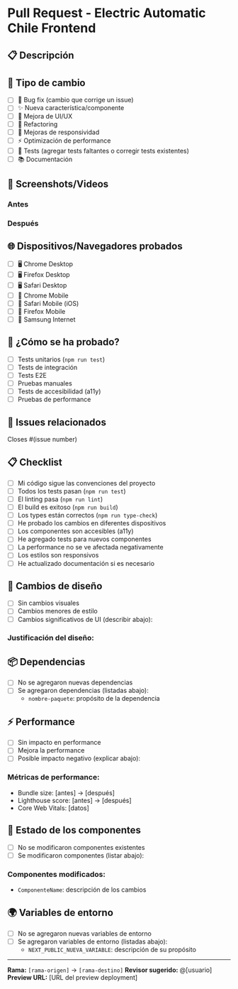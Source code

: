 # Pull Request - Electric Automatic Chile Frontend

## 📋 Descripción

<!-- Describe brevemente los cambios realizados -->

## 🔄 Tipo de cambio

<!-- Marca con una X el tipo de cambio -->

- [ ] 🐛 Bug fix (cambio que corrige un issue)
- [ ] ✨ Nueva característica/componente
- [ ] 🎨 Mejora de UI/UX
- [ ] 🔧 Refactoring
- [ ] 📱 Mejoras de responsividad
- [ ] ⚡ Optimización de performance
- [ ] 🧪 Tests (agregar tests faltantes o corregir tests existentes)
- [ ] 📚 Documentación

## 📸 Screenshots/Videos

<!-- Agregar capturas de pantalla o videos de los cambios -->

### Antes

<!-- Screenshot del estado anterior -->

### Después

<!-- Screenshot del estado nuevo -->

## 🌐 Dispositivos/Navegadores probados

<!-- Marca los dispositivos/navegadores donde probaste -->

- [ ] 🖥️ Chrome Desktop
- [ ] 🖥️ Firefox Desktop
- [ ] 🖥️ Safari Desktop
- [ ] 📱 Chrome Mobile
- [ ] 📱 Safari Mobile (iOS)
- [ ] 📱 Firefox Mobile
- [ ] 📱 Samsung Internet

## 🧪 ¿Cómo se ha probado?

<!-- Describe las pruebas que realizaste -->

- [ ] Tests unitarios (`npm run test`)
- [ ] Tests de integración
- [ ] Tests E2E
- [ ] Pruebas manuales
- [ ] Tests de accesibilidad (a11y)
- [ ] Pruebas de performance

## 🔗 Issues relacionados

<!-- Menciona los issues que cierra este PR -->

Closes #(issue number)

## 📋 Checklist

<!-- Marca con X los items completados -->

- [ ] Mi código sigue las convenciones del proyecto
- [ ] Todos los tests pasan (`npm run test`)
- [ ] El linting pasa (`npm run lint`)
- [ ] El build es exitoso (`npm run build`)
- [ ] Los types están correctos (`npm run type-check`)
- [ ] He probado los cambios en diferentes dispositivos
- [ ] Los componentes son accesibles (a11y)
- [ ] He agregado tests para nuevos componentes
- [ ] La performance no se ve afectada negativamente
- [ ] Los estilos son responsivos
- [ ] He actualizado documentación si es necesario

## 🎨 Cambios de diseño

<!-- Si hay cambios visuales significativos -->

- [ ] Sin cambios visuales
- [ ] Cambios menores de estilo
- [ ] Cambios significativos de UI (describir abajo):

### Justificación del diseño:

<!-- Explica por qué se hicieron estos cambios de diseño -->

## 📦 Dependencias

<!-- Si agregaste/actualizaste dependencias -->

- [ ] No se agregaron nuevas dependencias
- [ ] Se agregaron dependencias (listadas abajo):
  - `nombre-paquete`: propósito de la dependencia

## ⚡ Performance

<!-- Impacto en el rendimiento -->

- [ ] Sin impacto en performance
- [ ] Mejora la performance
- [ ] Posible impacto negativo (explicar abajo):

### Métricas de performance:

<!-- Si tienes métricas específicas -->

- Bundle size: [antes] → [después]
- Lighthouse score: [antes] → [después]
- Core Web Vitals: [datos]

## 🔄 Estado de los componentes

<!-- Si modificaste componentes existentes -->

- [ ] No se modificaron componentes existentes
- [ ] Se modificaron componentes (listar abajo):

### Componentes modificados:

- `ComponenteName`: descripción de los cambios

## 🌍 Variables de entorno

<!-- Si agregaste nuevas variables de entorno -->

- [ ] No se agregaron nuevas variables de entorno
- [ ] Se agregaron variables de entorno (listadas abajo):
  - `NEXT_PUBLIC_NUEVA_VARIABLE`: descripción de su propósito

---

**Rama:** `[rama-origen]` → `[rama-destino]`
**Revisor sugerido:** @[usuario]
**Preview URL:** [URL del preview deployment]

